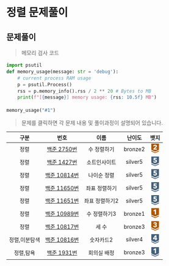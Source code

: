# 정렬 문제풀이

## 문제풀이 

> 메모리 검사 코드 

```py
import psutil
def memory_usage(message: str = 'debug'):
    # current process RAM usage
    p = psutil.Process()
    rss = p.memory_info().rss / 2 ** 20 # Bytes to MB
    print(f"[{message}] memory usage: {rss: 10.5f} MB")

memory_usage("#1")
```

> 문제를 클릭하면 각 문제 내용 및 풀이과정이 설명되어 있습니다.

|   구분    |                                                                                                          번호                                                                                                          |    이름    |   난이도   |                                                                           뱃지                                                                            |
|:-------:|:--------------------------------------------------------------------------------------------------------------------------------------------------------------------------------------------------------------------:|:--------:|:-------:|:-------------------------------------------------------------------------------------------------------------------------------------------------------:|
|   정렬    |  [백준 2750번](https://github.com/gudals-kim/Studyroom/blob/delevlop/codingtest/%EC%95%8C%EA%B3%A0%EB%A6%AC%EC%A6%98_%EB%AC%B8%EC%A0%9C%ED%92%80%EC%9D%B4/%EC%A0%95%EB%A0%AC_%EB%AC%B8%EC%A0%9C/docs/backjoon_2750.md)  |  수 정렬하기  | bronze2 | <img src="https://raw.githubusercontent.com/gudals-kim/Studyroom/3e53104ae0a7a0f6bdc6bd42d7e228dcfd89d937/codingtest/img/rank/bronze_2.svg" width="20"> |
|   정렬    |  [백준 1427번](https://github.com/gudals-kim/Studyroom/blob/delevlop/codingtest/%EC%95%8C%EA%B3%A0%EB%A6%AC%EC%A6%98_%EB%AC%B8%EC%A0%9C%ED%92%80%EC%9D%B4/%EC%A0%95%EB%A0%AC_%EB%AC%B8%EC%A0%9C/docs/backjoon_1427.md)  |  소트인사이트  | silver5 | <img src="https://raw.githubusercontent.com/gudals-kim/Studyroom/3e53104ae0a7a0f6bdc6bd42d7e228dcfd89d937/codingtest/img/rank/silver_5.svg" width="20"> |
|   정렬    | [백준 10814번](https://github.com/gudals-kim/Studyroom/blob/delevlop/codingtest/%EC%95%8C%EA%B3%A0%EB%A6%AC%EC%A6%98_%EB%AC%B8%EC%A0%9C%ED%92%80%EC%9D%B4/%EC%A0%95%EB%A0%AC_%EB%AC%B8%EC%A0%9C/docs/backjoon_10814.md) |  나이순 정렬  | silver5 | <img src="https://raw.githubusercontent.com/gudals-kim/Studyroom/3e53104ae0a7a0f6bdc6bd42d7e228dcfd89d937/codingtest/img/rank/silver_5.svg" width="20"> |
|   정렬    | [백준 11650번](https://github.com/gudals-kim/Studyroom/blob/delevlop/codingtest/%EC%95%8C%EA%B3%A0%EB%A6%AC%EC%A6%98_%EB%AC%B8%EC%A0%9C%ED%92%80%EC%9D%B4/%EC%A0%95%EB%A0%AC_%EB%AC%B8%EC%A0%9C/docs/backjoon_11650.md) | 좌표 정렬하기  | silver5 | <img src="https://raw.githubusercontent.com/gudals-kim/Studyroom/3e53104ae0a7a0f6bdc6bd42d7e228dcfd89d937/codingtest/img/rank/silver_5.svg" width="20"> |
|   정렬    | [백준 11651번](https://github.com/gudals-kim/Studyroom/blob/delevlop/codingtest/%EC%95%8C%EA%B3%A0%EB%A6%AC%EC%A6%98_%EB%AC%B8%EC%A0%9C%ED%92%80%EC%9D%B4/%EC%A0%95%EB%A0%AC_%EB%AC%B8%EC%A0%9C/docs/backjoon_11651.md) | 좌표 정렬하기2 | silver5 | <img src="https://raw.githubusercontent.com/gudals-kim/Studyroom/3e53104ae0a7a0f6bdc6bd42d7e228dcfd89d937/codingtest/img/rank/silver_5.svg" width="20"> |
|   정렬    | [백준 10989번](https://github.com/gudals-kim/Studyroom/blob/delevlop/codingtest/%EC%95%8C%EA%B3%A0%EB%A6%AC%EC%A6%98_%EB%AC%B8%EC%A0%9C%ED%92%80%EC%9D%B4/%EC%A0%95%EB%A0%AC_%EB%AC%B8%EC%A0%9C/docs/backjoon_10989.md) | 수 정렬하기3  | bronze1 | <img src="https://raw.githubusercontent.com/gudals-kim/Studyroom/3e53104ae0a7a0f6bdc6bd42d7e228dcfd89d937/codingtest/img/rank/bronze_1.svg" width="20"> |
|   정렬    | [백준 10817번](https://github.com/gudals-kim/Studyroom/blob/delevlop/codingtest/%EC%95%8C%EA%B3%A0%EB%A6%AC%EC%A6%98_%EB%AC%B8%EC%A0%9C%ED%92%80%EC%9D%B4/%EC%A0%95%EB%A0%AC_%EB%AC%B8%EC%A0%9C/docs/backjoon_10817.md) |   세 수    | bronze3 | <img src="https://raw.githubusercontent.com/gudals-kim/Studyroom/3e53104ae0a7a0f6bdc6bd42d7e228dcfd89d937/codingtest/img/rank/bronze_3.svg" width="20"> |
| 정렬,이분탐색 | [백준 10816번](https://github.com/gudals-kim/Studyroom/blob/delevlop/codingtest/%EC%95%8C%EA%B3%A0%EB%A6%AC%EC%A6%98_%EB%AC%B8%EC%A0%9C%ED%92%80%EC%9D%B4/%EC%A0%95%EB%A0%AC_%EB%AC%B8%EC%A0%9C/docs/backjoon_10816.md) |  숫자카드2   | silver4 | <img src="https://raw.githubusercontent.com/gudals-kim/Studyroom/3e53104ae0a7a0f6bdc6bd42d7e228dcfd89d937/codingtest/img/rank/silver_4.svg" width="20"> |
|  정렬,탐욕  |  [백준 1931번](https://github.com/gudals-kim/Studyroom/blob/delevlop/codingtest/%EC%95%8C%EA%B3%A0%EB%A6%AC%EC%A6%98_%EB%AC%B8%EC%A0%9C%ED%92%80%EC%9D%B4/%EC%A0%95%EB%A0%AC_%EB%AC%B8%EC%A0%9C/docs/backjoon_1931.md)  |  회의실 배정  | bronze3 | <img src="https://raw.githubusercontent.com/gudals-kim/Studyroom/3e53104ae0a7a0f6bdc6bd42d7e228dcfd89d937/codingtest/img/rank/silver_1.svg" width="20"> |
